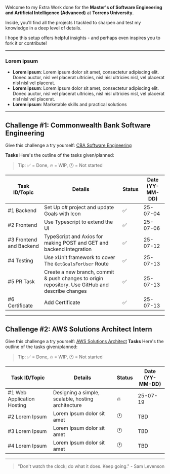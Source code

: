 Welcome to my Extra Work done for the **Master's of Software Engineering and Artificial Intelligence (Advanced)** at **Torrens University**.

Inside, you'll find all the projects I tackled to sharpen and test my knowledge in a deep level of details.

I hope this setup offers helpful insights - and perhaps even inspires you to fork it or contribute!

---

### Lorem ipsum
- **Lorem ipsum**: Lorem ipsum dolor sit amet, consectetur adipiscing elit. Donec auctor, nisl vel placerat ultricies, nisl nisl ultricies nisl, vel placerat nisl nisl vel placerat.
- **Lorem ipsum**: Lorem ipsum dolor sit amet, consectetur adipiscing elit. Donec auctor, nisl vel placerat ultricies, nisl nisl ultricies nisl, vel placerat nisl nisl vel placerat.
- **Lorem ipsum**: Marketable skills and practical solutions

---

## Challenge #1: Commonwealth Bank Software Engineering
Give this challenge a try yourself: [CBA Software Engineering](https://www.theforage.com/simulations/commonwealth-bank/software-engineering-c4hw)

**Tasks**
Here's the outline of the tasks given/planned:

> Tip: ✅ = Done, 🔥 = WIP, 🕐 = Not started

| Task ID/Topic | Details            | Status         | Date (YY-MM-DD)         | 
|---------|---------------------|----------------|------------|
| #1 Backend   | Set Up c# project and update Goals with Icon | ✅ | 25-07-04 |
| #2 Frontend   | Use Typescript to extend the UI | ✅ | 25-07-06 |
| #3 Frontend and Backend   | TypeScript and Axios for making POST and GET and backend integration |  ✅ | 25-07-12 |
| #4 Testing   | Use xUnit framework to cover The `GetGoalsForUser` Route |  ✅ | 25-07-13 |
| #5 PR Task   | Create a new branch, commit & push changes to origin repository. Use GitHub and describe changes | ✅ | 25-07-13 |
| #6 Certificate   | Add Certificate | ✅ | 25-07-13 |

---

## Challenge #2: AWS Solutions Architect Intern
Give this challenge a try yourself: [AWS Solutions Architect](https://www.theforage.com/simulations/aws-apac/solutions-architecture-ts4o)
**Tasks**
Here's the outline of the tasks given/planned:

> Tip: ✅ = Done, 🔥 = WIP, 🕐 = Not started

| Task ID/Topic | Details            | Status         | Date (YY-MM-DD)         | 
|---------|---------------------|----------------|------------|
| #1 Web Application Hosting   | Designing a simple, scalable, hosting architecture | 🔥 | 25-07-19 |
| #2 Lorem Ipsum   | Lorem Ipsum dolor sit amet | 🕐 | TBD |
| #3 Lorem Ipsum   | Lorem Ipsum dolor sit amet | 🕐 | TBD |
| #4 Lorem Ipsum   | Lorem Ipsum dolor sit amet | 🕐 | TBD |

---

> "Don't watch the clock; do what it does. Keep going." - Sam Levenson
